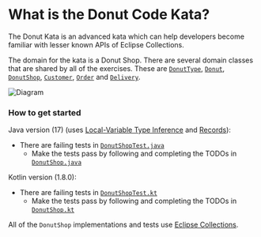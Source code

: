 # **What is the Donut Code Kata?**

The Donut Kata is an advanced kata which can help developers
become familiar with lesser known APIs of Eclipse Collections.  

The domain for the kata is a Donut Shop.  There are several domain
classes that are shared by all of the exercises.  These are 
[`DonutType`](./src/main/java/bnymellon/codekatas/donutkata/DonutType.java), 
[`Donut`](./src/main/java/bnymellon/codekatas/donutkata/Donut.java),
[`DonutShop`](./src/main/java/bnymellon/codekatas/donutkata/DonutShop.java),
[`Customer`](./src/main/java/bnymellon/codekatas/donutkata/Customer.java),
[`Order`](./src/main/java/bnymellon/codekatas/donutkata/Order.java) and
[`Delivery`](./src/main/java/bnymellon/codekatas/donutkata/Delivery.java).  

![Diagram](donutshop.png)
</p> 

### How to get started

Java version (17) (uses [Local-Variable Type Inference](http://openjdk.java.net/jeps/286) and [Records](https://openjdk.java.net/jeps/359)):
* There are failing tests in [`DonutShopTest.java`](./src/test/java/bnymellon/codekatas/donutkata/DonutShopTest.java)
	* Make the tests pass by following and completing the TODOs in [`DonutShop.java`](./src/main/java/bnymellon/codekatas/donutkata/DonutShop.java)

Kotlin version (1.8.0):
* There are failing tests in [`DonutShopTest.kt`](./src/test/kotlin/bnymellon/codekatas/donutkatakotlin/DonutShopTest.kt)
	* Make the tests pass by following and completing the TODOs in [`DonutShop.kt`](./src/main/kotlin/bnymellon/codekatas/donutkatakotlin/DonutShop.kt)

All of the `DonutShop` implementations and tests use [Eclipse Collections](http://www.eclipse.org/collections/).
